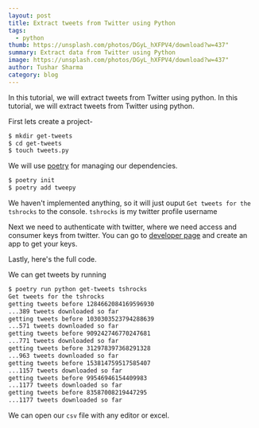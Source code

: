 ```yaml
---
layout: post
title: Extract tweets from Twitter using Python
tags:
  - python
thumb: https://unsplash.com/photos/DGyL_hXFPV4/download?w=437"
summary: Extract data from Twitter using Python
image: https://unsplash.com/photos/DGyL_hXFPV4/download?w=437"
author: Tushar Sharma
category: blog
---
```


In this tutorial, we will extract tweets from Twitter using python.<!-- truncate_here -->
In this tutorial, we will extract tweets from Twitter using python.

First lets create a project- 

```bash
$ mkdir get-tweets
$ cd get-tweets
$ touch tweets.py
```

We will use [poetry](https://python-poetry.org/) for managing our dependencies. 

```bash
$ poetry init
$ poetry add tweepy
```

We haven't implemented anything, so it will just ouput `Get tweets for the tshrocks` to the console. `tshrocks` is my twitter profile username

<script src="https://gist.github.com/tushar-sharma/ac2739f5e0282add422a1430988a4a3d.js?file=get-tweets1.py"></script>

Next we need to authenticate with twitter, where we need access and consumer keys from twitter. You can go to [developer page](https://developer.twitter.com/en/apps) and create an app to get your keys.

<script src="https://gist.github.com/tushar-sharma/ac2739f5e0282add422a1430988a4a3d.js?file=get-tweets2.py"></script>

Lastly, here's the full code. 

<script src="https://gist.github.com/tushar-sharma/ac2739f5e0282add422a1430988a4a3d.js?file=get-tweets.py"></script>

We can get tweets by running

```bash
$ poetry run python get-tweets tshrocks
Get tweets for the tshrocks
getting tweets before 1284662084169596930
...389 tweets downloaded so far
getting tweets before 1030303523794288639
...571 tweets downloaded so far
getting tweets before 909242746770247681
...771 tweets downloaded so far
getting tweets before 312978397368291328
...963 tweets downloaded so far
getting tweets before 153814759517585407
...1157 tweets downloaded so far
getting tweets before 99546946154409983
...1177 tweets downloaded so far
getting tweets before 83587008219447295
...1177 tweets downloaded so far
```

We can open our `csv` file with any editor or excel. 
